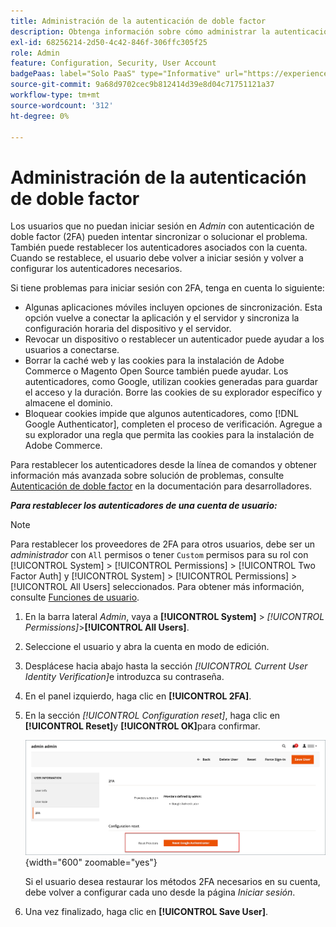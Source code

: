 ```yaml
---
title: Administración de la autenticación de doble factor
description: Obtenga información sobre cómo administrar la autenticación de doble factor y restablecer los autenticadores para los usuarios administradores.
exl-id: 68256214-2d50-4c42-846f-306ffc305f25
role: Admin
feature: Configuration, Security, User Account
badgePaas: label="Solo PaaS" type="Informative" url="https://experienceleague.adobe.com/es/docs/commerce/user-guides/product-solutions" tooltip="Se aplica solo a proyectos de Adobe Commerce en la nube (infraestructura PaaS administrada por Adobe) y a proyectos locales."
source-git-commit: 9a68d9702cec9b812414d39e8d04c71751121a37
workflow-type: tm+mt
source-wordcount: '312'
ht-degree: 0%

---
```


# Administración de la autenticación de doble factor

Los usuarios que no puedan iniciar sesión en _Admin_ con autenticación de doble factor (2FA) pueden intentar sincronizar o solucionar el problema. También puede restablecer los autenticadores asociados con la cuenta. Cuando se restablece, el usuario debe volver a iniciar sesión y volver a configurar los autenticadores necesarios.

Si tiene problemas para iniciar sesión con 2FA, tenga en cuenta lo siguiente:

- Algunas aplicaciones móviles incluyen opciones de sincronización. Esta opción vuelve a conectar la aplicación y el servidor y sincroniza la configuración horaria del dispositivo y el servidor.
- Revocar un dispositivo o restablecer un autenticador puede ayudar a los usuarios a conectarse.
- Borrar la caché web y las cookies para la instalación de Adobe Commerce o Magento Open Source también puede ayudar. Los autenticadores, como Google, utilizan cookies generadas para guardar el acceso y la duración. Borre las cookies de su explorador específico y almacene el dominio.
- Bloquear cookies impide que algunos autenticadores, como [!DNL Google Authenticator], completen el proceso de verificación. Agregue a su explorador una regla que permita las cookies para la instalación de Adobe Commerce.

Para restablecer los autenticadores desde la línea de comandos y obtener información más avanzada sobre solución de problemas, consulte [Autenticación de doble factor](https://developer.adobe.com/commerce/testing/functional-testing-framework/two-factor-authentication/) en la documentación para desarrolladores.

**_Para restablecer los autenticadores de una cuenta de usuario:_**

>[!NOTE]
>
>Para restablecer los proveedores de 2FA para otros usuarios, debe ser un _administrador_ con `All` permisos o tener `Custom` permisos para su rol con [!UICONTROL System] > [!UICONTROL Permissions] > [!UICONTROL Two Factor Auth] y [!UICONTROL System] > [!UICONTROL Permissions] > [!UICONTROL All Users] seleccionados. Para obtener más información, consulte [Funciones de usuario](permissions-user-roles.md).

1. En la barra lateral _Admin_, vaya a **[!UICONTROL System]** > _[!UICONTROL Permissions]_>**[!UICONTROL All Users]**.

1. Seleccione el usuario y abra la cuenta en modo de edición.

1. Desplácese hacia abajo hasta la sección _[!UICONTROL Current User Identity Verification]_&#x200B;e introduzca su contraseña.

1. En el panel izquierdo, haga clic en **[!UICONTROL 2FA]**.

1. En la sección _[!UICONTROL Configuration reset]_, haga clic en **[!UICONTROL Reset]**&#x200B;y **[!UICONTROL OK]**&#x200B;para confirmar.

   ![Cuenta de usuario - habilitar 2FA](./assets/admin-2fa-config-reset-providers.png){width="600" zoomable="yes"}

   Si el usuario desea restaurar los métodos 2FA necesarios en su cuenta, debe volver a configurar cada uno desde la página _Iniciar sesión_.

1. Una vez finalizado, haga clic en **[!UICONTROL Save User]**.
